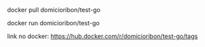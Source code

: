
docker pull domicioribon/test-go

docker run domicioribon/test-go

link no docker: https://hub.docker.com/r/domicioribon/test-go/tags